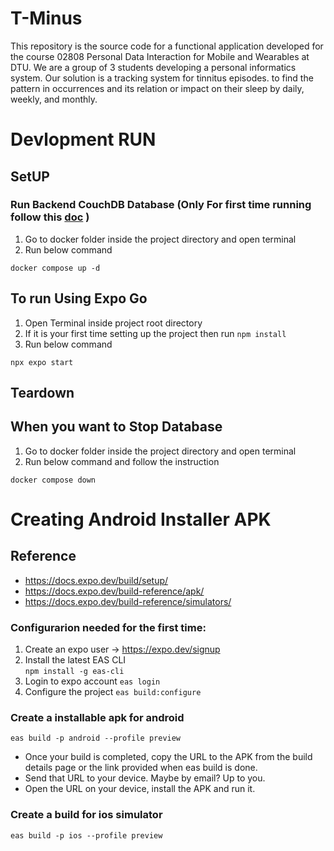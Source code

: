 # T-Minus

This repository is the source code for a functional application developed for the course 02808 Personal Data Interaction for Mobile and Wearables at DTU. We are a group of 3 students developing a personal informatics system. Our solution is a tracking system for tinnitus episodes. to find the pattern in occurrences and its relation or impact on their sleep by daily, weekly, and monthly.

# Devlopment RUN
## SetUP
### Run Backend CouchDB Database (Only For first time running follow this [doc](./LocalDB/Readme.md) )
1. Go to docker folder inside the project directory and open terminal
2. Run below command
```
docker compose up -d
```

## To run Using Expo Go
1. Open Terminal inside project root directory
1. If it is your first time setting up the project then run ```npm install```
1. Run below command
```
npx expo start
```
## Teardown
## When you want to Stop Database
1. Go to docker folder inside the project directory and open terminal
2. Run below command and follow the instruction
```
docker compose down
```


# Creating Android Installer APK

## Reference
- https://docs.expo.dev/build/setup/
- https://docs.expo.dev/build-reference/apk/
- https://docs.expo.dev/build-reference/simulators/

### Configurarion needed for the first time:
1. Create an expo user -> https://expo.dev/signup
2. Install the latest EAS CLI  
 ```npm install -g eas-cli```
3. Login to expo account
 ```eas login```
4. Configure the project ```eas build:configure```

### Create a installable apk for android
 ```eas build -p android --profile preview```

 - Once your build is completed, copy the URL to the APK from the build details page or the link provided when eas build is done.
 - Send that URL to your device. Maybe by email? Up to you.
 - Open the URL on your device, install the APK and run it.

### Create a build for ios simulator
 ```eas build -p ios --profile preview```





